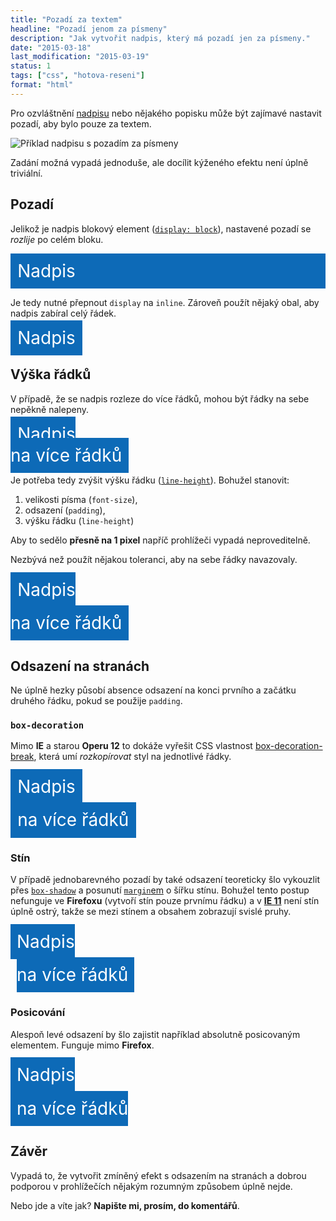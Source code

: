 ```yaml
---
title: "Pozadí za textem"
headline: "Pozadí jenom za písmeny"
description: "Jak vytvořit nadpis, který má pozadí jen za písmeny."
date: "2015-03-18"
last_modification: "2015-03-19"
status: 1
tags: ["css", "hotova-reseni"]
format: "html"
---
```


<p>Pro ozvláštnění <a href="/nadpisy">nadpisu</a> nebo nějakého popisku může být zajímavé nastavit pozadí, aby bylo pouze za textem.</p>

<p><img src="/files/pozadi-textu/priklad.png" alt="Příklad nadpisu s pozadím za písmeny" class="border"></p>

<p>Zadání možná vypadá jednoduše, ale docílit kýženého efektu není úplně triviální.</p>




<h2 id="pozadi">Pozadí</h2>

<p>Jelikož je nadpis blokový element (<a href="/display#block"><code>display: block</code></a>), nastavené pozadí se <i>rozlije</i> po celém bloku.</p>

<div class="live">
  <style>
    .nadpis {
      padding: .4em;
      background: #0D6AB7; 
      color: #fff;
      font-size: 200%;
    }
  </style>  
  <div class="nadpis">Nadpis</div>
</div>

<p>Je tedy nutné přepnout <code>display</code> na <code>inline</code>. Zároveň použít nějaký obal, aby nadpis zabíral celý řádek.</p>


<div class="live">
  <style>
    .nadpis-inline {
      display: inline;
    }
  </style>
  <div>
    <div class="nadpis nadpis-inline">Nadpis</div>  
  </div>
</div>


<h2 id="vyska-radku">Výška řádků</h2>

<p>V případě, že se nadpis rozleze do více řádků, mohou být řádky na sebe nepěkně nalepeny.</p>

<div class="live">
  <div>
    <div class="nadpis nadpis-inline">Nadpis <br> na více řádků</div>
  </div>
</div>

<p>Je potřeba tedy zvýšit výšku řádku (<a href="/font#line-height"><code>line-height</code></a>). Bohužel stanovit:</p>

<ol>
  <li>velikosti písma (<code>font-size</code>),</li>
  <li>odsazení (<code>padding</code>),</li>
  <li>výšku řádku (<code>line-height</code>)</li>
</ol>

<p>Aby to sedělo <b>přesně na 1 pixel</b> napříč prohlížeči vypadá neproveditelně.</p>

<p>Nezbývá než použít nějakou toleranci, aby na sebe řádky navazovaly.</p>


<div class="live">
  <style>
    .nadpis-vyska {
      line-height: 190%;
    }
  </style>
  <div>
    <div class="nadpis nadpis-inline nadpis-vyska">Nadpis <br> na více řádků</div>
  </div>
</div>


<h2 id="odsazeni">Odsazení na stranách</h2>

<p>Ne úplně hezky působí absence odsazení na konci prvního a začátku druhého řádku, pokud se použije <code>padding</code>.</p>

<h3 id="box-decoration"><code>box-decoration</code></h3>

<p>Mimo <b>IE</b> a starou <b>Operu 12</b> to dokáže vyřešit CSS vlastnost <a href="/box-decoration-break">box-decoration-break</a>, která umí <i>rozkopírovat</i> styl na jednotlivé řádky.</p>

<div class="live">
  <style>
    .box-decoration {
      box-decoration-break: clone;
      -webkit-box-decoration-break: clone;
      -ms-box-decoration-break: clone;
      -o-box-decoration-break: clone; 
    }
  </style>
  <div>
    <div class="nadpis nadpis-inline nadpis-vyska box-decoration">Nadpis <br> na více řádků</div>
  </div>
</div>


<h3 id="stin">Stín</h3>

<p>V případě jednobarevného pozadí by také odsazení teoreticky šlo vykouzlit přes <a href="/box-shadow"><code>box-shadow</code></a> a posunutí <a href="/margin"><code>margin</code>em</a> o šířku stínu. Bohužel tento postup nefunguje ve <b>Firefoxu</b> (vytvoří stín pouze prvnímu řádku) a v <a href="/ie11"><b>IE 11</b></a> není stín úplně ostrý, takže se mezi stínem a obsahem zobrazují svislé pruhy.</p>

<div class="live">
  <style>
    .box-shadow {
      margin: 0 10px;
    }
    .box-shadow div {
      padding-left: 0;
      padding-right: 0;
      box-shadow: 10px 0px 0px 0px #0D6AB7, -10px 0px 0px 0px #0D6AB7;
    }
  </style>
  <div class="box-shadow">
    <div class="nadpis nadpis-inline nadpis-vyska">Nadpis <br> na více řádků</div>
  </div>  
</div>


<h3 id="posicovani">Posicování</h3>

<p>Alespoň levé odsazení by šlo zajistit například absolutně posicovaným elementem. Funguje mimo <b>Firefox</b>.</p>


<div class="live">
  <style>
    .posicovani {
      padding: 0;      
      margin: 0 10px;
    }
    .posicovani div {
      padding-left: 0;
      padding-right: 0;
      position: relative;
    }
    .posicovani div:before {
      width: 10px;
      height: 100%;
      content: "";
      position: absolute;
      top: 0;
      left: -10px;
      background: #0D6AB7;
    }
  </style>
  <div class="posicovani">
    <div class="nadpis nadpis-inline nadpis-vyska">Nadpis <br> na více řádků</div>
  </div>  
</div>


<h2 id="zaver">Závěr</h2>

<p>Vypadá to, že vytvořit zmíněný efekt s odsazením na stranách a dobrou podporou v prohlížečích nějakým rozumným způsobem úplně nejde.</p>

<p>Nebo jde a víte jak? <b>Napište mi, prosím, do komentářů</b>.</p>